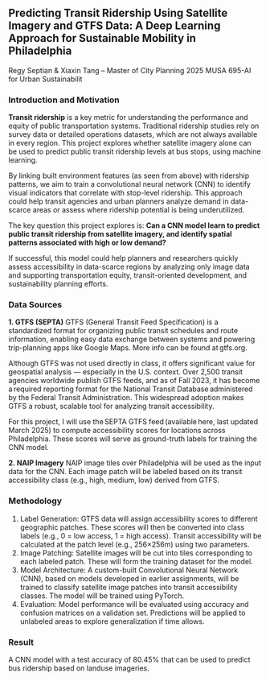 ## Predicting Transit Ridership Using Satellite Imagery and GTFS Data: A Deep Learning Approach for Sustainable Mobility in Philadelphia ##

Regy Septian & Xiaxin Tang – Master of City Planning 2025 MUSA 695-AI for Urban Sustainabilit

### Introduction and Motivation
**Transit ridership** is a key metric for understanding the performance and equity of public transportation systems. Traditional ridership studies rely on survey data or detailed operations datasets, which are not always available in every region. This project explores whether satellite imagery alone can be used to predict public transit ridership levels at bus stops, using machine learning.

By linking built environment features (as seen from above) with ridership patterns, we aim to train a convolutional neural network (CNN) to identify visual indicators that correlate with stop-level ridership. This approach could help transit agencies and urban planners analyze demand in data-scarce areas or assess where ridership potential is being underutilized.

The key question this project explores is: **Can a CNN model learn to predict public transit ridership from satellite imagery, and identify spatial patterns associated with high or low demand?**

If successful, this model could help planners and researchers quickly assess accessibility in data-scarce regions by analyzing only image data and supporting transportation equity, transit-oriented development, and sustainability planning efforts.

### Data Sources
**1. GTFS (SEPTA)**
GTFS (General Transit Feed Specification) is a standardized format for organizing public transit schedules and route information, enabling easy data exchange between systems and powering trip-planning apps like Google Maps. More info can be found at gtfs.org.

Although GTFS was not used directly in class, it offers significant value for geospatial analysis — especially in the U.S. context. Over 2,500 transit agencies worldwide publish GTFS feeds, and as of Fall 2023, it has become a required reporting format for the National Transit Database administered by the Federal Transit Administration. This widespread adoption makes GTFS a robust, scalable tool for analyzing transit accessibility.

For this project, I will use the SEPTA GTFS feed (available here, last updated March 2025) to compute accessibility scores for locations across Philadelphia. These scores will serve as ground-truth labels for training the CNN model.

**2. NAIP Imagery**
NAIP image tiles over Philadelphia will be used as the input data for the CNN. Each image patch will be labeled based on its transit accessibility class (e.g., high, medium, low) derived from GTFS.

### Methodology 
1. Label Generation: GTFS data will assign accessibility scores to different geographic patches. These scores will then be converted into class labels (e.g., 0 = low access, 1 = high access). 
Transit accessibility will be calculated at the patch level (e.g., 256×256m) using two parameters.
2. Image Patching: Satellite images will be cut into tiles corresponding to each labeled patch. These will form the training dataset for the model.
3. Model Architecture: A custom-built Convolutional Neural Network (CNN), based on models developed in earlier assignments, will be trained to classify satellite image patches into transit accessibility 
classes. The model will be trained using PyTorch.
4. Evaluation: Model performance will be evaluated using accuracy and confusion matrices on a validation set. Predictions will be applied to unlabeled areas to explore generalization if time allows.

### Result ###
A CNN model with a test accuracy of 80.45% that can be used to predict bus ridership based on landuse imageries.
